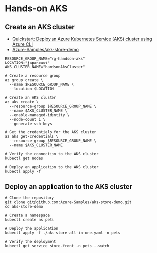 # Hands-on AKS

## Create an AKS cluster

- [Quickstart: Deploy an Azure Kubernetes Service (AKS) cluster using Azure CLI](https://learn.microsoft.com/en-us/azure/aks/learn/quick-kubernetes-deploy-cli)
- [Azure-Samples/aks-store-demo](https://github.com/Azure-Samples/aks-store-demo)

```shell
RESOURCE_GROUP_NAME="rg-handson-aks"
LOCATION="japaneast"
AKS_CLUSTER_NAME="handsonAksCluster"

# Create a resource group
az group create \
  --name $RESOURCE_GROUP_NAME \
  --location $LOCATION

# Create an AKS cluster
az aks create \
  --resource-group $RESOURCE_GROUP_NAME \
  --name $AKS_CLUSTER_NAME \
  --enable-managed-identity \
  --node-count 1 \
  --generate-ssh-keys

# Get the credentials for the AKS cluster
az aks get-credentials \
  --resource-group $RESOURCE_GROUP_NAME \
  --name $AKS_CLUSTER_NAME

# Verify the connection to the AKS cluster
kubectl get nodes

# Deploy an application to the AKS cluster
kubectl apply -f
```

## Deploy an application to the AKS cluster

```shell
# Clone the repository
git clone git@github.com:Azure-Samples/aks-store-demo.git
cd aks-store-demo

# Create a namespace
kubectl create ns pets

# Deploy the application
kubectl apply -f ./aks-store-all-in-one.yaml -n pets

# Verify the deployment
kubectl get service store-front -n pets --watch
```
